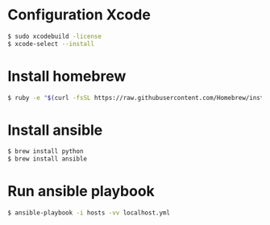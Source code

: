 # Configuration Xcode

```sh
$ sudo xcodebuild -license
$ xcode-select --install
```

# Install homebrew

```sh
$ ruby -e "$(curl -fsSL https://raw.githubusercontent.com/Homebrew/install/master/install)"
```

# Install ansible

```sh
$ brew install python
$ brew install ansible
```

# Run ansible playbook

```sh
$ ansible-playbook -i hosts -vv localhost.yml
```
